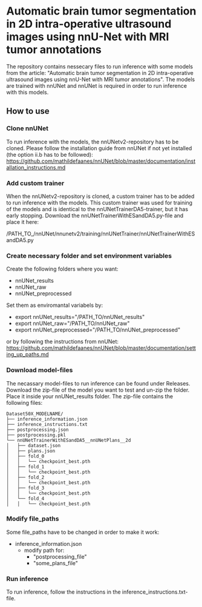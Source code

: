 # Automatic brain tumor segmentation in 2D intra-operative ultrasound images using nnU-Net with MRI tumor annotations

The repository contains nessecary files to run inference with some models from the article: "Automatic brain tumor segmentation in 2D intra-operative ultrasound images using nnU-Net with MRI tumor annotations". 
The models are trained with nnUNet and nnUNet is required in order to run inference with this models. 



## How to use
### Clone nnUNet
To run inference with the models, the nnUNetv2-repository has to be cloned. Please follow the installation guide from nnUNet if not yet installed (the option ii.b has to be followed):
https://github.com/mathildefaanes/nnUNet/blob/master/documentation/installation_instructions.md 

### Add custom trainer
When the nnUNetv2-repository is cloned, a custom trainer has to be added to run inference with the models. This custom trainer was used for training of the models and is identical to the nnUNetTrainerDA5-trainer, but it has early stopping. Download the nnUNetTrainerWithESandDA5.py-file and place it here:

/PATH_TO_/nnUNet/nnunetv2/training/nnUNetTrainer/nnUNetTrainerWithESandDA5.py

### Create necessary folder and set environment variables 
Create the following folders where you want:
- nnUNet_results
- nnUNet_raw
- nnUNet_preprocessed

Set them as enviromantal variabels by:
- export nnUNet_results="/PATH_TO/nnUNet_results"
- export nnUNet_raw="/PATH_TO/nnUNet_raw"
- export nnUNet_preprocessed="/PATH_TO/nnUNet_preprocessed"

or by following the instructions from nnUNet: https://github.com/mathildefaanes/nnUNet/blob/master/documentation/setting_up_paths.md

### Download model-files
The necassary model-files to run inference can be found under Releases. Download the zip-file of the model you want to test and un-zip the folder. Place it inside your nnUNet_results folder. The zip-file contains the following files:

    Dataset50X_MODELNAME/
    ├── inference_information.json
    ├── inference_instructions.txt
    ├── postprocessing.json
    ├── postprocessing.pkl
    └── nnUNetTrainerWithESandDA5__nnUNetPlans__2d
    │   ├── dataset.json
    │   ├── plans.json
    │   ├── fold_0
    │   │   └── checkpoint_best.pth
    │   ├── fold_1
    │   │   └── checkpoint_best.pth
    │   ├── fold_2
    │   │   └── checkpoint_best.pth
    │   ├── fold_3
    │   │   └── checkpoint_best.pth
    │   └── fold_4
    │   │   └── checkpoint_best.pth    


### Modify file_paths
Some file_paths have to be changed in order to make it work:

- inference_information.json
    - modify path for:
        - "postprocessing_file"
        - "some_plans_file"

### Run inference
To run inference, follow the instructions in the inference_instructions.txt-file.

